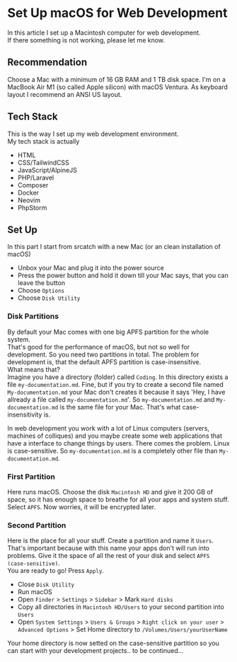 # Set Up macOS for Web Development
In this article I set up a Macintosh computer for web development.  
If there something is not working, please let me know.

## Recommendation
Choose a Mac with a minimum of 16 GB RAM and 1 TB disk space.
I'm on a MacBook Air M1 (so called Apple silicon) with macOS Ventura.
As keyboard layout I recommend an ANSI US layout.

## Tech Stack
This is the way I set up my web development environment.  
My tech stack is actually
* HTML
* CSS/TailwindCSS
* JavaScript/AlpineJS
* PHP/Laravel
* Composer
* Docker
* Neovim
* PhpStorm

## Set Up
In this part I start from srcatch with a new Mac (or an clean installation of macOS)
* Unbox your Mac and plug it into the power source
* Press the power button and hold it down till your Mac says, that you can leave the button
* Choose `Options`
* Choose `Disk Utility`

### Disk Partitions
By default your Mac comes with one big APFS partition for the whole system.  
That's good for the performance of macOS, but not so well for development. So you need two partitions in total.
The problem for development is, that the default APFS partition is case-insensitive.  
What means that?  
Imagine you have a directory (folder) called `Coding`. In this directory exists a file `my-documentation.md`. Fine, but if you try to create
a second file named `My-documentation.md` your Mac don't creates it because it says 'Hey, I have allready a file called `my-documentation.md`'.
So `my-documentation.md` and `My-documentation.md` is the same file for your Mac. That's what case-insensitivity is.  

In web development you work with a lot of Linux computers (servers, machines of colliques) and you maybe create some web applications that 
have a interface to change things by users. There comes the problem. Linux is case-sensitive. So `my-documentation.md` is a completely other
file than `My-documentation.md`.

### First Partition
Here runs macOS. Choose the disk `Macintosh HD` and give it 200 GB of space, so it has enough space to breathe for all your apps and system stuff.  
Select `APFS`. Now worries, it will be encrypted later.

### Second Partition
Here is the place for all your stuff. Create a partition and name it `Users`. That's important because with this name your apps don't will run 
into problems. Give it the space of all the rest of your disk and select `APFS (case-sensitive)`.  
You are ready to go! Press `Apply`.

* Close `Disk Utility`
* Run macOS
* Open `Finder` > `Settings` > `Sidebar` > Mark `Hard disks`
* Copy all directories in `Macintosh HD/Users` to your second partition into `Users`
* Open `System Settings` > `Users & Groups` > `Right click on your user` > `Advanced Options` > Set Home directory to `/Volumes/Users/yourUserName`

Your home directory is now setted on the case-sensitive partition so you can start with your development projects.. to be continued...
